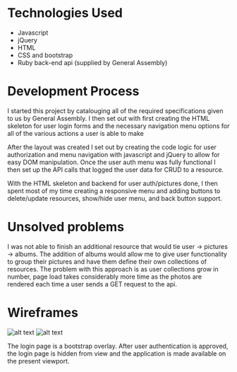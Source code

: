 # **Technologies Used**
+ Javascript
+ jQuery
+ HTML
+ CSS and bootstrap
+ Ruby back-end api (supplied by General Assembly)

# **Development Process**
I started this project by catalouging all of the required specifications given to us by General Assembly. I then set out with first creating the HTML skeleton for user login forms and the necessary navigation menu options for all of the various actions a user is able to make

After the layout was created I set out by creating the code logic for user authorization and menu navigation with javascript and jQuery to allow for easy DOM manipulation. Once the user auth menu was fully functional I then set up the API calls that logged the user data for CRUD to a resource. 

With the HTML skeleton and backend for user auth/pictures done, I then spent most of my time creating a responsive menu and adding buttons to delete/update resources, show/hide user menu, and back button support. 

# Unsolved problems
I was not able to finish an additional resource that would tie user -> pictures -> albums. The addition of albums would allow me to give user functionality to group their pictures and have them define their own collections of resources. The problem with this approach is as user collections grow in number, page load takes considerably more time as the photos are rendered each time a user sends a GET request to the api.

# Wireframes
![alt text](https://i.imgur.com/ntqoebD.png)
![alt text](https://i.imgur.com/4Tr1gX7.png)

The login page is a bootstrap overlay. After user authentication is approved,
the login page is hidden from view and the application is made available on the present viewport.
